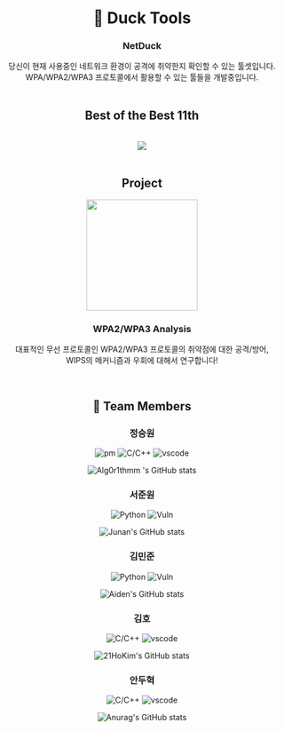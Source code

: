 <div align="center">
  <h1>🦆 Duck Tools</h1>
  <h3>NetDuck</h3>
  <p>
    당신이 현재 사용중인 네트워크 환경이 공격에 취약한지 확인할 수 있는 툴셋입니다.<br/>
    WPA/WPA2/WPA3 프로토콜에서 활용할 수 있는 툴들을 개발중입니다.<br/><br/>
  </p>
  <h2>Best of the Best 11th</h2><br/>
  <img src="https://user-images.githubusercontent.com/75542499/196032403-e6cbc599-00ec-49e4-bd13-735c092837bf.jpg"/><br/>
  <br/>
  <h2>Project</h2>
  <img src="https://user-images.githubusercontent.com/75542499/196033254-89f4fef6-33f6-4810-a396-435a484aa31a.png"width="200" height="200"/><br/>
  <h3>WPA2/WPA3 Analysis</h3>
  
  <p>대표적인 무선 프로토콜인 WPA2/WPA3 프로토콜의 취약점에 대한 공격/방어, <br/>WIPS의 메커니즘과 우회에 대해서 연구합니다!</p><br/>

  <h2>🤑 Team Members</h2>
  <h3>정승원</h3>

  ![pm](https://img.shields.io/badge/Project%20Manager-ffffff?style=for-the-badge&logo=notion&logoColor=000000)
  ![C/C++](https://img.shields.io/badge/c/c++-444444?style=for-the-badge&logo=cplusplus&logoColor=00599C)
  ![vscode](https://img.shields.io/badge/Security%20Production%20Development-444444?style=for-the-badge&logo=visualstudiocode&logoColor=007ACC)

  
  ![Alg0r1thmm 's GitHub stats](https://github-readme-stats.vercel.app/api?username=alg0r1thmm&show_icons=true&hide=contribs,prs&cache_seconds=86400&theme=aura)

  
  <h3>서준원</h3>

  ![Python](https://img.shields.io/badge/python-444444?style=for-the-badge&logo=python)
  ![Vuln](https://img.shields.io/badge/Vulnerability%20Analysis-444444?style=for-the-badge&logo=redhat&logoColor=red)

  ![Junan's GitHub stats](https://github-readme-stats.vercel.app/api?username=junan-98&show_icons=true&hide=contribs,prs&cache_seconds=86400&theme=aura)

  <h3>김민준</h3>

  ![Python](https://img.shields.io/badge/python-444444?style=for-the-badge&logo=python)
  ![Vuln](https://img.shields.io/badge/Vulnerability%20Analysis-444444?style=for-the-badge&logo=redhat&logoColor=red)

  ![Aiden's GitHub stats](https://github-readme-stats.vercel.app/api?username=AidenKim-com&show_icons=true&hide=contribs,prs&cache_seconds=86400&theme=aura)

  <h3>김호</h3>

  ![C/C++](https://img.shields.io/badge/c/c++-444444?style=for-the-badge&logo=cplusplus&logoColor=00599C)
  ![vscode](https://img.shields.io/badge/Security%20Production%20Development-444444?style=for-the-badge&logo=visualstudiocode&logoColor=007ACC)

  ![21HoKim's GitHub stats](https://github-readme-stats.vercel.app/api?username=21HoKim&show_icons=true&hide=contribs,prs&cache_seconds=86400&theme=aura)

  <h3>안두혁</h3>

  ![C/C++](https://img.shields.io/badge/c/c++-444444?style=for-the-badge&logo=cplusplus&logoColor=00599C)
  ![vscode](https://img.shields.io/badge/Security%20Production%20Development-444444?style=for-the-badge&logo=visualstudiocode&logoColor=007ACC)

  ![Anurag's GitHub stats](https://github-readme-stats.vercel.app/api?username=myharu01&show_icons=true&hide=contribs,prs&cache_seconds=86400&theme=aura)
</div>
